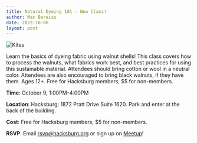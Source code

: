 ```yaml
---
title: Natural Dyeing 101 - New Class!
author: Max Bareiss
date: 2022-10-06
layout: post
---
```


![Kites](//hacksburg.org/images/tom-hermans-3w6qAk35xAg-unsplash.jpg)

Learn the basics of dyeing fabric using walnut shells! This class covers how to process the walnuts, what fabrics work best, and best practices for using this sustainable material. Attendees should bring cotton or wool in a neutral color. Attendees are also encouraged to bring black walnuts, if they have them. Ages 12+. Free for Hacksburg members, $5 for non-members.

**Time**: October 9, 1:00PM-4:00PM

**Location**: Hacksburg; 1872 Pratt Drive Suite 1620. Park and enter at the back of the building.

**Cost**: Free for Hacksburg members, $5 for non-members.

**RSVP**: Email [rsvp@hacksburg.org](mailto:rsvp@hacksburg.org) or sign up on [Meetup](https://www.meetup.com/hacksburgva/events/288801626/)!